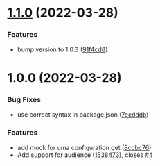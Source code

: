 # [1.1.0](https://github.com/aktraore/keycloak-mock/compare/v1.0.3...v1.1.0) (2022-03-28)


### Features

* bump version to 1.0.3 ([91f4cd8](https://github.com/aktraore/keycloak-mock/commit/91f4cd8cf9337928ad77b0e4beb4d81fd4b68b80))

# 1.0.0 (2022-03-28)


### Bug Fixes

* use correct syntax in package.json ([7ecdddb](https://github.com/aktraore/keycloak-mock/commit/7ecdddbd694a0cfa807deb4a3cc3e2fff9ae587a))


### Features

* add mock for uma configuration get ([8ccbc76](https://github.com/aktraore/keycloak-mock/commit/8ccbc762abe624cfa145cde103122c73b64345ee))
* Add support for audience ([1538473](https://github.com/aktraore/keycloak-mock/commit/153847340d5cc0bdfdf4d7eb0099d2904bafacee)), closes [#4](https://github.com/aktraore/keycloak-mock/issues/4)
